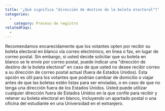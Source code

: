 ```yaml
---
title: '¿Qué significa "dirección de destino de la boleta electoral"?'
categories:
  - 
    category: Proceso de registro
relatedFaqs:
  -
---
```

Recomendamos encarecidamente que los votantes opten por recibir su boleta electoral en blanco vía correo electrónico, en línea o fax, en lugar de correo postal. Sin embargo, si usted decide solicitar que su boleta en blanco se le envíe por correo postal, puede indicar una "dirección de destino de la boleta electoral" en caso de que usted no desee recibir correo a su dirección de correo postal actual (fuera de Estados Unidos). Esta opción es útil para los votantes que podrían cambiar de domicilio o viajar antes de que las boletas estén listas para ser enviadas, o en caso de que no tenga una dirección fuera de los Estados Unidos. Usted puede utilizar cualquier dirección fuera de Estados Unidos en la que confíe para recibir y retener su boleta electoral en blanco, incluyendo un apartado postal o una oficina del estudiante en una Universidad en el extranjero.
